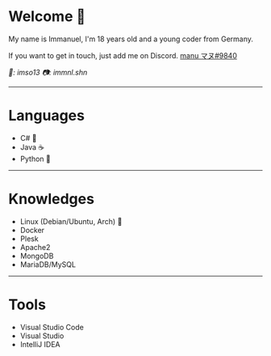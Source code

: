 # Welcome 👋

My name is Immanuel, I'm 18 years old and a young coder from Germany.

If you want to get in touch, just add me on Discord.    [manu マヌ#9840](https://discord.com/users/299225879039442944)

_👻: imso13 📷: immnl.shn_

---

# Languages
- C# 🔷
- Java ☕
- Python 👻

---

# Knowledges
- Linux (Debian/Ubuntu, Arch) 🐧
- Docker 
- Plesk
- Apache2
- MongoDB
- MariaDB/MySQL

--- 

# Tools
- Visual Studio Code
- Visual Studio
- IntelliJ IDEA

